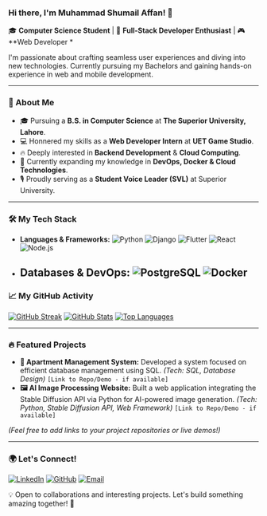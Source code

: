 ### Hi there, I'm Muhammad Shumail Affan! 👋

🎓 **Computer Science Student** | 🚀 **Full-Stack Developer Enthusiast** | 🎮 **Web Developer *

I'm passionate about crafting seamless user experiences and diving into new technologies. Currently pursuing my Bachelors and gaining hands-on experience in web and mobile development.

---

### 🚀 About Me

* 🎓 Pursuing a **B.S. in Computer Science** at **The Superior University, Lahore**.
* 💻 Honnered my skills as a **Web  Developer Intern** at **UET Game Studio**.
* 🔥 Deeply interested in **Backend Development** & **Cloud Computing**.
* 🌱 Currently expanding my knowledge in **DevOps, Docker & Cloud Technologies**.
* 🎙 Proudly serving as a **Student Voice Leader (SVL)** at Superior University.

---

### 🛠️ My Tech Stack

* **Languages & Frameworks:**
    ![Python](https://img.shields.io/badge/Python-3776AB?style=for-the-badge&logo=python&logoColor=white)
    ![Django](https://img.shields.io/badge/Django-092E20?style=for-the-badge&logo=django&logoColor=white)
    ![Flutter](https://img.shields.io/badge/Flutter-02569B?style=for-the-badge&logo=flutter&logoColor=white)
    ![React](https://img.shields.io/badge/React-61DAFB?style=for-the-badge&logo=react&logoColor=black)
    ![Node.js](https://img.shields.io/badge/Node.js-339933?style=for-the-badge&logo=nodedotjs&logoColor=white)
* **Databases & DevOps:**
    ![PostgreSQL](https://img.shields.io/badge/PostgreSQL-316192?style=for-the-badge&logo=postgresql&logoColor=white)
    ![Docker](https://img.shields.io/badge/Docker-2496ED?style=for-the-badge&logo=docker&logoColor=white)
    ---

### 📈 My GitHub Activity

[![GitHub Streak](https://github-readme-streak-stats.herokuapp.com/?user=ShumailAffan&theme=radical&hide_border=true)](https://git.io/streak-stats)
[![GitHub Stats](https://github-readme-stats.vercel.app/api?username=ShumailAffan&show_icons=true&theme=radical&hide_border=true)](https://github.com/anuraghazra/github-readme-stats)
[![Top Languages](https://github-readme-stats.vercel.app/api/top-langs/?username=ShumailAffan&layout=compact&theme=radical&hide_border=true)](https://github.com/anuraghazra/github-readme-stats)

---

### 🔥 Featured Projects

* **🏢 Apartment Management System:** Developed a system focused on efficient database management using SQL. *(Tech: SQL, Database Design)* `[Link to Repo/Demo - if available]`
* **🖼 AI Image Processing Website:** Built a web application integrating the Stable Diffusion API via Python for AI-powered image generation. *(Tech: Python, Stable Diffusion API, Web Framework)* `[Link to Repo/Demo - if available]`

*(Feel free to add links to your project repositories or live demos!)*

---

### 🌍 Let's Connect!

[![LinkedIn](https://img.shields.io/badge/LinkedIn-0A66C2?style=for-the-badge&logo=linkedin&logoColor=white)](https://www.linkedin.com/in/shumail-affan-80179b272/)
[![GitHub](https://img.shields.io/badge/GitHub-181717?style=for-the-badge&logo=github&logoColor=white)](https://github.com/ShumailAffan)
[![Email](https://img.shields.io/badge/Email-D14836?style=for-the-badge&logo=gmail&logoColor=white)](mailto:shumailaffan502@gmail.com)

💡 Open to collaborations and interesting projects. Let's build something amazing together! 🚀
